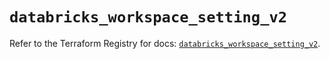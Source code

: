 # `databricks_workspace_setting_v2`

Refer to the Terraform Registry for docs: [`databricks_workspace_setting_v2`](https://registry.terraform.io/providers/databricks/databricks/1.93.0/docs/resources/workspace_setting_v2).
